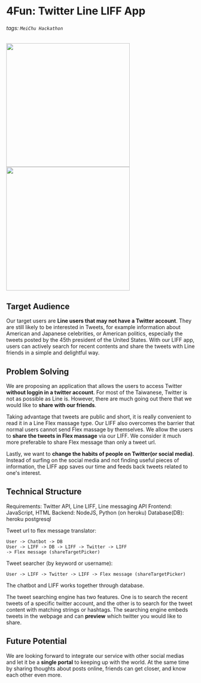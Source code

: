 # 4Fun: Twitter Line LIFF App
###### tags: `MeiChu Hackathon`

<img src="https://i.imgur.com/oW7rSMk.jpg" width="330">
<img src="https://i.imgur.com/L6TEnXb.jpg" width="330">

## Target Audience
Our target users are **Line users that may not have a Twitter account**. They are still likely to be interested in Tweets, for example information about American and Japanese celebrities, or American politics, especially the tweets posted by the 45th president of the United States. With our LIFF app, users can actively search for recent contents and share the tweets with Line friends in a simple and delightful way.

## Problem Solving
We are proposing an application that allows the users to access Twitter **without loggin in a twitter account**. For most of the Taiwanese, Twitter is not as possible as Line is. However, there are much going out there that we would like to **share with our friends**.

Taking advantage that tweets are public and short, it is really convenient to read it in a Line Flex massage type. Our LIFF also overcomes the barrier that normal users cannot send Flex massage by themselves. We allow the users to **share the tweets in Flex massage** via our LIFF. We consider it much more preferable to share Flex message than only a tweet url.

Lastly, we want to **change the habits of people on Twitter(or social media)**. Instead of surfing on the social media and not finding useful pieces of information, the LIFF app saves our time and feeds back tweets related to one's interest.

## Technical Structure
Requirements: Twitter API, Line LIFF, Line messaging API
Frontend: JavaScript, HTML
Backend: NodeJS, Python (on heroku)
Database(DB): heroku postgresql

Tweet url to flex message translator: 
```
User -> Chatbot -> DB
User -> LIFF -> DB -> LIFF -> Twitter -> LIFF 
-> Flex message (shareTargetPicker)
```
Tweet searcher (by keyword or username):
```
User -> LIFF -> Twitter -> LIFF -> Flex message (shareTargetPicker)
```

The chatbot and LIFF works together through database.

The tweet searching engine has two features. One is to search the recent tweets of a specific twitter account, and the other is to search for the tweet content with matching strings or hashtags. The searching engine embeds tweets in the webpage and can **preview** which twitter you would like to share.

## Future Potential
We are looking forward to integrate our service with other social medias and let it be a **single portal** to keeping up with the world. At the same time by sharing thoughts about posts online, friends can get closer, and know each other even more.
